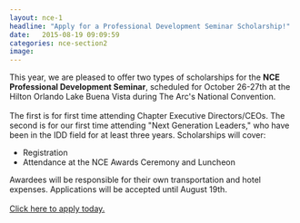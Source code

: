 ```yaml
---
layout: nce-1
headline: "Apply for a Professional Development Seminar Scholarship!"
date:   2015-08-19 09:09:59
categories: nce-section2
image: 
---
```

This year, we are pleased to offer two types of scholarships for the <b>NCE Professional Development Seminar</b>, scheduled for October 26-27th at the Hilton Orlando Lake Buena Vista during The Arc's National Convention.  <br><br>
The first is for first time attending Chapter Executive Directors/CEOs. The second is for our first time attending "Next Generation Leaders," who have been in the IDD field for at least three years. Scholarships will cover:
<ul>
<li>Registration</li>
<li>Attendance at the NCE Awards Ceremony and Luncheon</li>
</ul>
Awardees will be responsible for their own transportation and hotel expenses. Applications will be accepted until August 19th. <br><br>
<a href="https://thearcus.wufoo.com/forms/z1438cdf1as9ozk/ ">Click here to apply today.</a>
